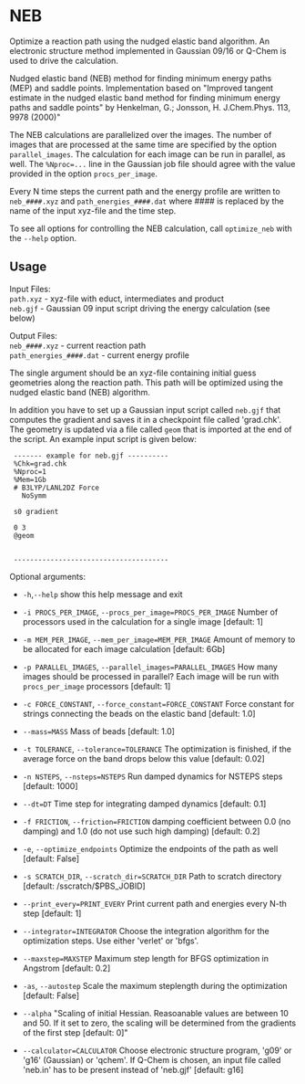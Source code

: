 # NEB
Optimize a reaction path using the nudged elastic band algorithm. An electronic structure
method implemented in Gaussian 09/16 or Q-Chem is used to drive the calculation.

Nudged elastic band (NEB) method for finding minimum energy paths (MEP) and saddle points.
Implementation based on
     "Improved tangent estimate in the nudged elastic band method for finding minimum energy paths and saddle points" by Henkelman, G.; Jonsson, H. J.Chem.Phys. 113, 9978 (2000)"

 The NEB calculations are parallelized over the images. The number of images that are
 processed at the same time are specified by the option `parallel_images`.
 The calculation for each image can be run in parallel, as well. The `%Nproc=...` line
 in the Gaussian job file should agree with the value provided in the option `procs_per_image`.

 Every N time steps the current path and the energy profile are written
 to `neb_####.xyz` and `path_energies_####.dat` where #### is replaced by the
 name of the input xyz-file and the time step.

 To see all options for controlling the NEB calculation, call `optimize_neb`
 with the `--help` option.


 Usage
 ----

 Input Files:<br/>
    `path.xyz`    -   xyz-file with educt, intermediates and product<br/>
    `neb.gjf`     -   Gaussian 09 input script driving the energy calculation (see below)<br/>

 Output Files:<br/>
    `neb_####.xyz`            -  current reaction path<br/>
    `path_energies_####.dat`  -  current energy profile<br/>

 The single argument should be an xyz-file containing initial guess
 geometries along the reaction path. This path will be optimized
 using the nudged elastic band (NEB) algorithm.

 In addition you have to set up a Gaussian input script called `neb.gjf`
 that computes the gradient and saves it in a checkpoint file called
 'grad.chk'. The geometry is updated via a file called `geom` that
 is imported at the end of the script.
 An example input script is given below:

 ```
  ------- example for neb.gjf ----------
  %Chk=grad.chk
  %Nproc=1
  %Mem=1Gb
  # B3LYP/LANL2DZ Force
    NoSymm

  s0 gradient

  0 3
  @geom


  --------------------------------------
 ```

Optional arguments:
* `-h`,`--help`            show this help message and exit
* `-i PROCS_PER_IMAGE`, `--procs_per_image=PROCS_PER_IMAGE`
                     Number of processors used in the calculation for a
                     single image [default: 1]
* `-m MEM_PER_IMAGE`, `--mem_per_image=MEM_PER_IMAGE`
                     Amount of memory to be allocated for each image
                     calculation [default: 6Gb]
* `-p PARALLEL_IMAGES`, `--parallel_images=PARALLEL_IMAGES`
                     How many images should be processed in parallel? Each
                     image will be run with `procs_per_image` processors
                     [default: 1]
* `-c FORCE_CONSTANT`, `--force_constant=FORCE_CONSTANT`
                     Force constant for strings connecting the beads on the
                     elastic band [default: 1.0]
* `--mass=MASS`           Mass of beads [default: 1.0]
* `-t TOLERANCE`, `--tolerance=TOLERANCE`
                     The optimization is finished, if the average force on
                     the band drops below this value [default: 0.02]
* `-n NSTEPS`, `--nsteps=NSTEPS`
                     Run damped dynamics for NSTEPS steps [default: 1000]
* `--dt=DT`               Time step for integrating damped dynamics [default:
                     0.1]
* `-f FRICTION`, `--friction=FRICTION`
                     damping coefficient between 0.0 (no damping) and 1.0
                     (do not use such high damping) [default: 0.2]
* `-e`, `--optimize_endpoints`
                     Optimize the endpoints of the path as well [default:
                     False]
* `-s SCRATCH_DIR`, `--scratch_dir=SCRATCH_DIR`
                     Path to scratch directory [default:
                     /sscratch/$PBS_JOBID]
* `--print_every=PRINT_EVERY`
                     Print current path and energies every N-th step
                     [default: 1]
* `--integrator=INTEGRATOR`
                      Choose the integration algorithm for the optimization steps.
                      Use either 'verlet' or 'bfgs'.

* `--maxstep=MAXSTEP`
                      Maximum step length for BFGS optimization in Angstrom
                      [default: 0.2]

* `-as`, `--autostep`
                      Scale the maximum steplength during the optimization
                      [default: False]

* `--alpha`
                      "Scaling of initial Hessian. Reasoanable values are
                      between 10 and 50. If it set to zero, the scaling will
                      be determined from the gradients of the
                      first step [default: 0]"

* `--calculator=CALCULATOR`
                     Choose electronic structure program, 'g09' or 'g16'
                     (Gaussian) or 'qchem'. If Q-Chem is chosen, an input
                     file called 'neb.in' has to be present instead of
                     'neb.gjf' [default: g16]
